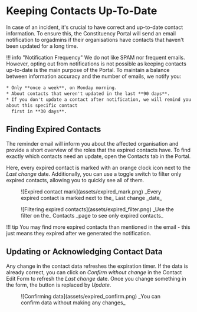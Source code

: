 # Keeping Contacts Up-To-Date

In case of an incident, it's crucial to have correct and up-to-date contact information. To ensure
this, the Constituency Portal will send an email notification to orgadmins if their organisations
have contacts that haven't been updated for a long time.

!!! info "Notification Frequency"
    We do not like SPAM nor frequent emails. However, opting out from notifications is not possible
    as keeping contacts up-to-date is the main purpose of the Portal. To maintain a balance between
    information accuracy and the number of emails, we notify you:

    * Only **once a week**, on Monday morning.
    * About contacts that weren't updated in the last **90 days**.
    * If you don't update a contact after notification, we will remind you about this specific contact
      first in **30 days**.

## Finding Expired Contacts

The reminder email will inform you about the affected organisation and provide a short overview of
the roles that the expired contacts have. To find exactly which contacts need an update, open the
Contacts tab in the Portal.

Here, every expired contact is marked with an orange clock icon next to the *Last change* date.
Additionally, you can use a toggle switch to filter only expired contacts, allowing you to quickly
see all of them.

<figure markdown="span">
    ![Expired contact mark](assets/expired_mark.png)
    _Every expired contact is marked next to the_ Last change _date_
</figure>

<figure markdown="span">
    ![Filtering expired contacts](assets/expired_filter.png)
    _Use the filter on the_ Contacts _page to see only expired contacts_
</figure>

!!! tip
    You may find more expired contacts than mentioned in the email - this just means they expired
    after we generated the notification.

## Updating or Acknowledging Contact Data

Any change in the contact data refreshes the expiration timer. If the data is already correct, you
can click on _Confirm without change_ in the Contact Edit Form to refresh the _Last change_ date.
Once you change something in the form, the button is replaced by _Update_.

<figure markdown="span">
    ![Confirming data](assets/expired_confirm.png)
    _You can confirm data without making any changes_
</figure>
